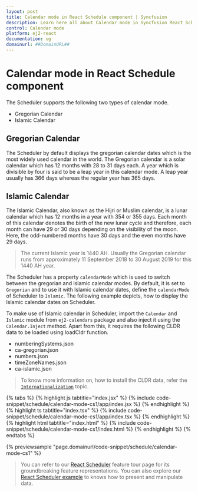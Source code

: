 ```yaml
---
layout: post
title: Calendar mode in React Schedule component | Syncfusion
description: Learn here all about Calendar mode in Syncfusion React Schedule component of Syncfusion Essential JS 2 and more.
control: Calendar mode 
platform: ej2-react
documentation: ug
domainurl: ##DomainURL##
---
```


# Calendar mode in React Schedule component

The Scheduler supports the following two types of calendar mode.

* Gregorian Calendar
* Islamic Calendar

## Gregorian Calendar

The Scheduler by default displays the gregorian calendar dates which is the most widely used calendar in the world. The Gregorian calendar is a solar calendar which has 12 months with 28 to 31 days each. A year which is divisible by four is said to be a leap year in this calendar mode. A leap year usually has 366 days whereas the regular year has 365 days.

## Islamic Calendar

The Islamic Calendar, also known as the Hijri or Muslim calendar, is a lunar calendar which has 12 months in a year with 354 or 355 days. Each month of this calendar denotes the birth of the new lunar cycle and therefore, each month can have 29 or 30 days depending on the visibility of the moon. Here, the odd-numbered months have 30 days and the even months have 29 days.

> The current Islamic year is 1440 AH. Usually the Gregorian calendar runs from approximately 11 September 2018 to 30 August 2019 for this 1440 AH year.

The Scheduler has a property `calendarMode` which is used to switch between the gregorian and islamic calendar modes. By default, it is set to `Gregorian` and to use it with Islamic calendar dates, define the `calendarMode` of Scheduler to `Islamic`. The following example depicts, how to display the Islamic calendar dates on Scheduler.

To make use of Islamic calendar in Scheduler, import the `Calendar` and `Islamic` module from `ej2-calendars` package and also inject it using the `Calendar.Inject` method. Apart from this, it requires the following CLDR data to be loaded using loadCldr function.

* numberingSystems.json
* ca-gregorian.json
* numbers.json
* timeZoneNames.json
* ca-islamic.json

> To know more information on, how to install the CLDR data, refer the [`Internationalization`](https://ej2.syncfusion.com/documentation/common/internationalization/#installing-cldr-data) topic.

{% tabs %}
{% highlight js tabtitle="index.jsx" %}
{% include code-snippet/schedule/calendar-mode-cs1/app/index.jsx %}
{% endhighlight %}
{% highlight ts tabtitle="index.tsx" %}
{% include code-snippet/schedule/calendar-mode-cs1/app/index.tsx %}
{% endhighlight %}
{% highlight html tabtitle="index.html" %}
{% include code-snippet/schedule/calendar-mode-cs1/index.html %}
{% endhighlight %}
{% endtabs %}
        
{% previewsample "page.domainurl/code-snippet/schedule/calendar-mode-cs1" %}

> You can refer to our [React Scheduler](https://www.syncfusion.com/react-components/react-scheduler) feature tour page for its groundbreaking feature representations. You can also explore our [React Scheduler example](https://ej2.syncfusion.com/react/demos/#/material/schedule/overview) to knows how to present and manipulate data.

